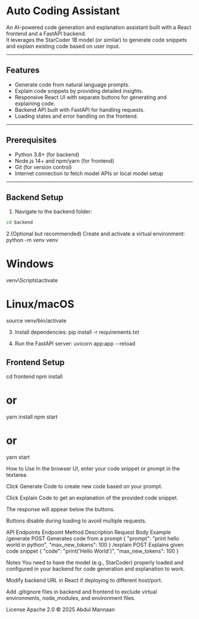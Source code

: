 # Auto Coding Assistant

An AI-powered code generation and explanation assistant built with a React frontend and a FastAPI backend.  
It leverages the StarCoder 1B model (or similar) to generate code snippets and explain existing code based on user input.

---

## Features

- Generate code from natural language prompts.
- Explain code snippets by providing detailed insights.
- Responsive React UI with separate buttons for generating and explaining code.
- Backend API built with FastAPI for handling requests.
- Loading states and error handling on the frontend.

---


## Prerequisites

- Python 3.8+ (for backend)
- Node.js 14+ and npm/yarn (for frontend)
- Git (for version control)
- Internet connection to fetch model APIs or local model setup

---

## Backend Setup

1. Navigate to the backend folder:

```bash
cd backend
```

2.(Optional but recommended) Create and activate a virtual environment:
python -m venv venv
# Windows
venv\Scripts\activate
# Linux/macOS
source venv/bin/activate


3. Install dependencies:
   pip install -r requirements.txt

4. Run the FastAPI server:
   uvicorn app:app --reload


## Frontend Setup
cd frontend
npm install
# or
yarn install
npm start
# or
yarn start

How to Use
In the browser UI, enter your code snippet or prompt in the textarea.

Click Generate Code to create new code based on your prompt.

Click Explain Code to get an explanation of the provided code snippet.

The response will appear below the buttons.

Buttons disable during loading to avoid multiple requests.

API Endpoints
Endpoint	Method	Description	Request Body Example
/generate	POST	Generates code from a prompt	{ "prompt": "print hello world in python", "max_new_tokens": 100 }
/explain	POST	Explains given code snippet	{ "code": "print('Hello World')", "max_new_tokens": 100 }

Notes
You need to have the model (e.g., StarCoder) properly loaded and configured in your backend for code generation and explanation to work.

Modify backend URL in React if deploying to different host/port.

Add .gitignore files in backend and frontend to exclude virtual environments, node_modules, and environment files.


License
Apache 2.0 © 2025 Abdul Mannaan
